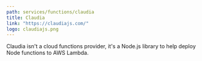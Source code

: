 ```yaml
---
path: services/functions/claudia
title: Claudia
link: "https://claudiajs.com/"
logo: claudiajs.png
---
```


Claudia isn't a cloud functions provider, it's a Node.js library to help deploy Node functions to AWS Lambda.
